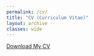 ```yaml
---
permalink: /cv/
title: "CV (Curriculum Vitae)"
layout: archive
classes: wide
---
```


[Download My CV](https://github.com/Seungjun-Data-Science/seungjun-data-science.github.io/blob/master/assets/images/Josh_Kim_CV.docx)
